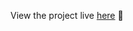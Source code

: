 View the project live <a href="https://em-wb.github.io/top-todolist-webpack/" target=_blank>here</a> 👀
